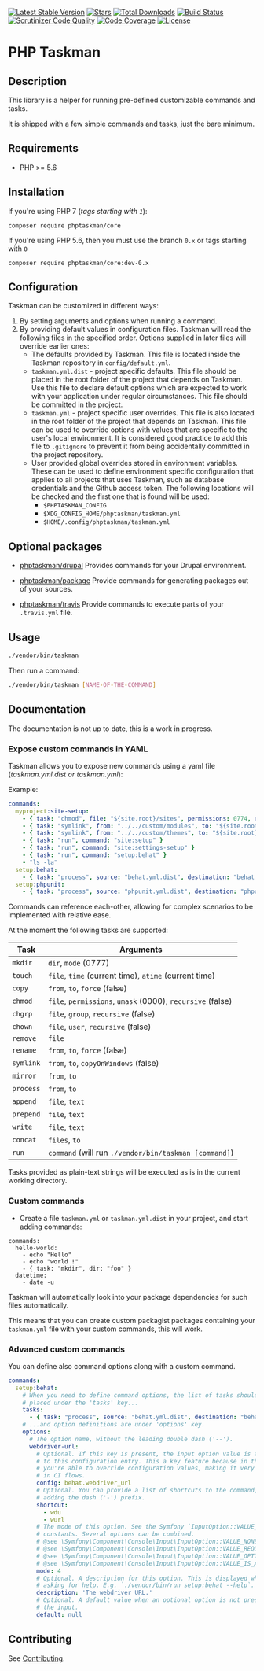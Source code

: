 [![Latest Stable Version](https://img.shields.io/github/release/php-taskman/core.svg?style=flat-square)](https://packagist.org/packages/phptaskman/core)
 [![Stars](https://img.shields.io/github/stars/php-taskman/core.svg?style=flat-square)](https://github.com/php-taskman/core)
 [![Total Downloads](https://img.shields.io/packagist/dt/phptaskman/core.svg?style=flat-square)](https://packagist.org/packages/phptaskman/core)
 [![Build Status](https://img.shields.io/travis/php-taskman/core/master.svg?style=flat-square)](https://travis-ci.org/php-taskman/core)
 [![Scrutinizer Code Quality](https://img.shields.io/scrutinizer/g/php-taskman/core.svg?style=flat-square)](https://scrutinizer-ci.com/g/php-taskman/core/?branch=master)
 [![Code Coverage](https://img.shields.io/scrutinizer/coverage/g/php-taskman/core.svg?style=flat-square)](https://scrutinizer-ci.com/g/php-taskman/core/?branch=master)
 [![License](https://img.shields.io/github/license/php-taskman/core.svg?style=flat-square)](https://packagist.org/packages/phptaskman/core)
 
# PHP Taskman

## Description

This library is a helper for running pre-defined customizable commands and tasks.

It is shipped with a few simple commands and tasks, just the bare minimum.

## Requirements

* PHP >= 5.6

## Installation

If you're using PHP 7 (_tags starting with `1`_):

```composer require phptaskman/core```

If you're using PHP 5.6, then you must use the branch `0.x` or tags starting with `0`

```composer require phptaskman/core:dev-0.x```

## Configuration

Taskman can be customized in different ways:

1. By setting arguments and options when running a command.
2. By providing default values in configuration files. Taskman will read
   the following files in the specified order. Options supplied in later files
   will override earlier ones:
    * The defaults provided by Taskman. This file is located inside the Taskman
       repository in `config/default.yml`.
    * `taskman.yml.dist` - project specific defaults. This file should be placed
      in the root folder of the project that depends on Taskman. Use
      this file to declare default options which are expected to work with your
      application under regular circumstances. This file should be committed in
      the project.
    * `taskman.yml` - project specific user overrides. This file is also located
      in the root folder of the project that depends on Taskman. This
      file can be used to override options with values that are specific to the
      user's local environment. It is considered good practice to add this file
      to `.gitignore` to prevent it from being accidentally committed in the
      project repository.
    * User provided global overrides stored in environment variables. These can
      be used to define environment specific configuration that applies to all
      projects that uses Taskman, such as database credentials and the
      Github access token. The following locations will be checked and the first
      one that is found will be used:
        * `$PHPTASKMAN_CONFIG`
        * `$XDG_CONFIG_HOME/phptaskman/taskman.yml`
        * `$HOME/.config/phptaskman/taskman.yml`

## Optional packages

* [phptaskman/drupal](https://github.com/php-taskman/drupal)
Provides commands for your Drupal environment.

* [phptaskman/package](https://github.com/php-taskman/package)
Provide commands for generating packages out of your sources.

* [phptaskman/travis](https://github.com/php-taskman/travis)
Provide commands to execute parts of your `.travis.yml` file.

## Usage

```bash
./vendor/bin/taskman
```

Then run a command:

```bash
./vendor/bin/taskman [NAME-OF-THE-COMMAND]
```

## Documentation

The documentation is not up to date, this is a work in progress.

### Expose custom commands in YAML

Taskman allows you to expose new commands using a yaml file (_taskman.yml.dist or taskman.yml_):

Example:

```yaml
commands:
  myproject:site-setup:
    - { task: "chmod", file: "${site.root}/sites", permissions: 0774, recursive: true }
    - { task: "symlink", from: "../../custom/modules", to: "${site.root}/modules/custom" }
    - { task: "symlink", from: "../../custom/themes", to: "${site.root}/themes/custom" }
    - { task: "run", command: "site:setup" }
    - { task: "run", command: "site:settings-setup" }
    - { task: "run", command: "setup:behat" }
    - "ls -la"
  setup:behat:
    - { task: "process", source: "behat.yml.dist", destination: "behat.yml" }
  setup:phpunit:
    - { task: "process", source: "phpunit.yml.dist", destination: "phpunit.yml" }
```

Commands can reference each-other, allowing for complex scenarios to be implemented with relative ease.

At the moment the following tasks are supported:

| Task          | Arguments |
| ------------- | --------- |
| `mkdir`       | `dir`, `mode` (0777) |
| `touch`       | `file`, `time` (current time), `atime` (current time) |
| `copy`        | `from`, `to`, `force` (false) |
| `chmod`       | `file`, `permissions`, `umask` (0000), `recursive` (false) |
| `chgrp`       | `file`, `group`, `recursive` (false) |
| `chown`       | `file`, `user`, `recursive` (false) |
| `remove`      | `file` |
| `rename`      | `from`, `to`, `force` (false) |
| `symlink`     | `from`, `to`, `copyOnWindows` (false) |
| `mirror`      | `from`, `to` |
| `process`     | `from`, `to` |
| `append`      | `file`, `text` |
| `prepend`     | `file`, `text` |
| `write`       | `file`, `text` |
| `concat`      | `files`, `to` |
| `run`         | `command` (will run `./vendor/bin/taskman [command]`) |

Tasks provided as plain-text strings will be executed as is in the current working directory.

### Custom commands

* Create a file `taskman.yml` or `taskman.yml.dist` in your project, and start adding commands:

```
commands:
  hello-world:
    - echo "Hello"
    - echo "world !"
    - { task: "mkdir", dir: "foo" }
  datetime:
    - date -u
```

Taskman will automatically look into your package dependencies for such files automatically.

This means that you can create custom packagist packages containing your `taskman.yml` file with your custom commands,
this will work.

### Advanced custom commands

You can define also command options along with a custom command.

```yaml
commands:
  setup:behat:
    # When you need to define command options, the list of tasks should be
    # placed under the 'tasks' key...
    tasks:
      - { task: "process", source: "behat.yml.dist", destination: "behat.yml" }
    # ...and option definitions are under 'options' key.
    options:
      # The option name, without the leading double dash ('--').
      webdriver-url:
        # Optional. If this key is present, the input option value is assigned
        # to this configuration entry. This a key feature because in this way
        # you're able to override configuration values, making it very helpful
        # in CI flows.
        config: behat.webdriver_url
        # Optional. You can provide a list of shortcuts to the command, without
        # adding the dash ('-') prefix.
        shortcut:
          - wdu
          - wurl
        # The mode of this option. See the Symfony `InputOption::VALUE_*`
        # constants. Several options can be combined.
        # @see \Symfony\Component\Console\Input\InputOption::VALUE_NONE
        # @see \Symfony\Component\Console\Input\InputOption::VALUE_REQUIRED
        # @see \Symfony\Component\Console\Input\InputOption::VALUE_OPTIONAL
        # @see \Symfony\Component\Console\Input\InputOption::VALUE_IS_ARRAY
        mode: 4
        # Optional. A description for this option. This is displayed when
        # asking for help. E.g. `./vendor/bin/run setup:behat --help`.
        description: 'The webdriver URL.'
        # Optional. A default value when an optional option is not present in
        # the input.
        default: null
```

## Contributing

See [Contributing](CONTRIBUTING.md).
